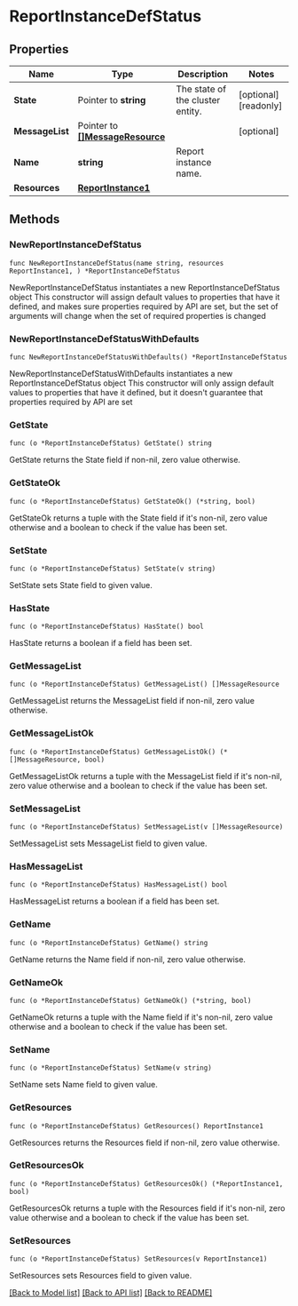 # ReportInstanceDefStatus

## Properties

Name | Type | Description | Notes
------------ | ------------- | ------------- | -------------
**State** | Pointer to **string** | The state of the cluster entity. | [optional] [readonly] 
**MessageList** | Pointer to [**[]MessageResource**](MessageResource.md) |  | [optional] 
**Name** | **string** | Report instance name. | 
**Resources** | [**ReportInstance1**](ReportInstance1.md) |  | 

## Methods

### NewReportInstanceDefStatus

`func NewReportInstanceDefStatus(name string, resources ReportInstance1, ) *ReportInstanceDefStatus`

NewReportInstanceDefStatus instantiates a new ReportInstanceDefStatus object
This constructor will assign default values to properties that have it defined,
and makes sure properties required by API are set, but the set of arguments
will change when the set of required properties is changed

### NewReportInstanceDefStatusWithDefaults

`func NewReportInstanceDefStatusWithDefaults() *ReportInstanceDefStatus`

NewReportInstanceDefStatusWithDefaults instantiates a new ReportInstanceDefStatus object
This constructor will only assign default values to properties that have it defined,
but it doesn't guarantee that properties required by API are set

### GetState

`func (o *ReportInstanceDefStatus) GetState() string`

GetState returns the State field if non-nil, zero value otherwise.

### GetStateOk

`func (o *ReportInstanceDefStatus) GetStateOk() (*string, bool)`

GetStateOk returns a tuple with the State field if it's non-nil, zero value otherwise
and a boolean to check if the value has been set.

### SetState

`func (o *ReportInstanceDefStatus) SetState(v string)`

SetState sets State field to given value.

### HasState

`func (o *ReportInstanceDefStatus) HasState() bool`

HasState returns a boolean if a field has been set.

### GetMessageList

`func (o *ReportInstanceDefStatus) GetMessageList() []MessageResource`

GetMessageList returns the MessageList field if non-nil, zero value otherwise.

### GetMessageListOk

`func (o *ReportInstanceDefStatus) GetMessageListOk() (*[]MessageResource, bool)`

GetMessageListOk returns a tuple with the MessageList field if it's non-nil, zero value otherwise
and a boolean to check if the value has been set.

### SetMessageList

`func (o *ReportInstanceDefStatus) SetMessageList(v []MessageResource)`

SetMessageList sets MessageList field to given value.

### HasMessageList

`func (o *ReportInstanceDefStatus) HasMessageList() bool`

HasMessageList returns a boolean if a field has been set.

### GetName

`func (o *ReportInstanceDefStatus) GetName() string`

GetName returns the Name field if non-nil, zero value otherwise.

### GetNameOk

`func (o *ReportInstanceDefStatus) GetNameOk() (*string, bool)`

GetNameOk returns a tuple with the Name field if it's non-nil, zero value otherwise
and a boolean to check if the value has been set.

### SetName

`func (o *ReportInstanceDefStatus) SetName(v string)`

SetName sets Name field to given value.


### GetResources

`func (o *ReportInstanceDefStatus) GetResources() ReportInstance1`

GetResources returns the Resources field if non-nil, zero value otherwise.

### GetResourcesOk

`func (o *ReportInstanceDefStatus) GetResourcesOk() (*ReportInstance1, bool)`

GetResourcesOk returns a tuple with the Resources field if it's non-nil, zero value otherwise
and a boolean to check if the value has been set.

### SetResources

`func (o *ReportInstanceDefStatus) SetResources(v ReportInstance1)`

SetResources sets Resources field to given value.



[[Back to Model list]](../README.md#documentation-for-models) [[Back to API list]](../README.md#documentation-for-api-endpoints) [[Back to README]](../README.md)


